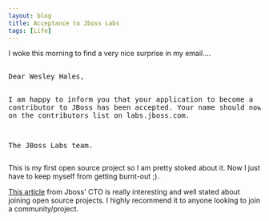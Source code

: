 ```yaml
---
layout: blog
title: Acceptance to Jboss Labs
tags: [Life]
---
```


<p>I woke this morning to find a very nice surprise in my email....</p> 
<quote> 
<pre> 
Dear Wesley Hales, 

I am happy to inform you that your application to become 
a contributor to JBoss has been accepted. Your name should 
now be visible on the contributors list on labs.jboss.com. 

The JBoss Labs team. 
</pre> 
</quote> 
<p> 
This is my first open source project so I am pretty stoked about it. Now I just have to keep myself from getting burnt-out ;). 
</p> 
<p> 
<a href="http://labs.jboss.com/portal/developers/join">This article</a> from Jboss' CTO is really interesting and well stated about joining open source projects. I highly recommend it to anyone looking to join a community/project. 
</p>
